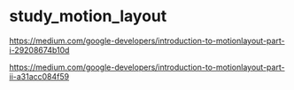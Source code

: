 # study_motion_layout
https://medium.com/google-developers/introduction-to-motionlayout-part-i-29208674b10d

https://medium.com/google-developers/introduction-to-motionlayout-part-ii-a31acc084f59
